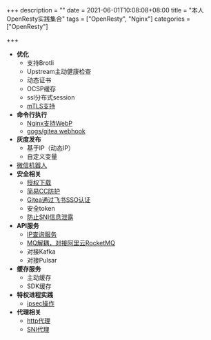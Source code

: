 +++
description = ""
date = 2021-06-01T10:08:08+08:00
title = "本人OpenResty实践集合"
tags = ["OpenResty", "Nginx"]
categories = ["OpenResty"]

+++

- **优化**
    - 支持Brotli
    - Upstream主动健康检查
    - 动态证书
    - OCSP缓存
    - ssl分布式session
    - [mTLS支持](/post/openresty-mtls/)
- **命令行执行**
    - [Nginx支持WebP](/post/nginx-support-webp/)
    - [gogs/gitea webhook](/post/gitea-webhook/)
- **灰度发布**
    - 基于IP（动态IP）
    - 自定义变量
- [微信机器人](/post/nginx-wechat-ops/)
- **安全相关**
    - [授权下载](/post/nginx-authorized-download/)
    - [简易CC防护](/post/openresty-anticc)
    - [Gitea通过飞书SSO认证](https://gist.github.com/vinsonzou/6ce186914171736becb5e35ebdf806e3)
    - 安全token
    - [防止SNI信息泄露](/post/use-ssl_reject_handshake/)
- **API服务**
    - [IP查询服务](/post/nginx-ipip-service/)
    - [MQ解耦，对接阿里云RocketMQ](/post/nginx-use-mq/)
    - 对接Kafka
    - 对接Pulsar
- **缓存服务**
    - 主动缓存
    - SDK缓存
- **特权进程实践**
    - [ipsec操作](/post/openresty-privileged-agent/)
- **代理相关**
    - [http代理](/post/dynamic-http-proxy/)
    - [SNI代理](/post/nginx-sniproxy/)
